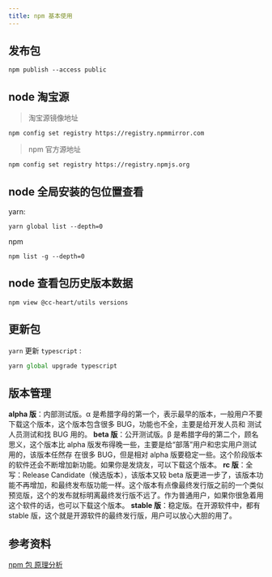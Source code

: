 ```yaml
---
title: npm 基本使用
---
```


## 发布包

```shell
npm publish --access public
```

## node 淘宝源

> 淘宝源镜像地址

```shell
npm config set registry https://registry.npmmirror.com
```

> npm 官方源地址

```shell
npm config set registry https://registry.npmjs.org
```

## node 全局安装的包位置查看

yarn:

```shell
yarn global list --depth=0
```

npm

```shell
npm list -g --depth=0
```

## node 查看包历史版本数据

```shell
npm view @cc-heart/utils versions
```

## 更新包

`yarn` 更新 `typescript` :

```ts
yarn global upgrade typescript
```

## 版本管理

**alpha 版**：内部测试版。α 是希腊字母的第一个，表示最早的版本，一般用户不要下载这个版本，这个版本包含很多 BUG，功能也不全，主要是给开发人员和 测试人员测试和找 BUG 用的。
**beta 版**：公开测试版。β 是希腊字母的第二个，顾名思义，这个版本比 alpha 版发布得晚一些，主要是给“部落”用户和忠实用户测试用的，该版本任然存 在很多 BUG，但是相对 alpha 版要稳定一些。这个阶段版本的软件还会不断增加新功能。如果你是发烧友，可以下载这个版本。
**rc 版**：全写：Release Candidate（候选版本），该版本又较 beta 版更进一步了，该版本功能不再增加，和最终发布版功能一样。这个版本有点像最终发行版之前的一个类似 预览版，这个的发布就标明离最终发行版不远了。作为普通用户，如果你很急着用这个软件的话，也可以下载这个版本。
**stable 版**：稳定版。在开源软件中，都有 stable 版，这个就是开源软件的最终发行版，用户可以放心大胆的用了。

## 参考资料

[npm 包 原理分析](https://cloud.tencent.com/developer/article/1555982)
